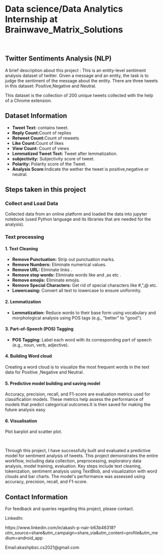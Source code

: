 <h1>Data science/Data Analytics Internship at Brainwave_Matrix_Solutions </h1>
<br>
<h2>Twitter Sentiments Analysis (NLP)</h2>

A brief description about this project : This is an entity-level sentiment analysis dataset of twitter. Given a message and an entity, the task is to judge the sentiment of the message about the entity. There are three tweets in this dataset: Positive,Negative and Neutral.

This dataset is the collection of 200 unique tweets collected with the help of a Chrome extension.
<h2>Dataset Information</h2>
    <ul>
        <li><strong>Tweet Text:</strong> contains tweet.</li>
        <li><strong>Reply Count:</strong>Count of replies</li>
        <li><strong>Retweet Count:</strong>Count of reweets</li>
        <li><strong>Like Count:</strong>Count of likes</li>
        <li><strong>View Count:	</strong>Count of views</li>
        <li><strong>Lemmatized Tweet Text:</strong> Tweet after lemmatization.</li>
        <li><strong>subjectivity:</strong> Subjectivity score of tweet.</li>
        <li><strong>Polarity:</strong> Polarity score of the Tweet.</li>
        <li><strong>Analysis Score:</strong>Indicate the wether the tweet is positive,negative or neutral.</li>
    </ul>
<h2>Steps taken in this project</h2>
    <h3>Collect and Load Data</h3>
        <p>Collected data from an online platform and loaded the data into jupyter notebook (used Python language and its libraries that are needed for the analysis).</p>
    <h3>Text processing</h3>
        <h4>1. Text Cleaning</h4>
            <ul>
                <li><strong>Remove Punctuation:</strong> Strip out punctuation marks.</li>
                <li><strong>Remove Numbers:</strong> Eliminate numerical values.</li>
                <li><strong>Remove URL:</strong> Eliminate links .</li>
                <li><strong>Remove stop words:</strong> Eliminate words like and ,as etc .</li>
                <li><strong>Remove emojis:</strong> Eliminate emojis.</li>
                <li><strong>Remove Special Characters:</strong> Get rid of special characters like #,",@ etc.</li>
                <li><strong>Lowercasing:</strong> Convert all text to lowercase to ensure uniformity.</li>
            </ul>
         <h4>2. Lemmatization</h4>
            <ul>
                <li><strong>Lemmatization:</strong> Reduce words to their base form using vocabulary and morphological analysis using POS tags (e.g., "better" to "good").</li>
            </ul>
        <h4>3. Part-of-Speech (POS) Tagging</h4>
            <ul>
                <li><strong>POS Tagging:</strong> Label each word with its corresponding part of speech (e.g., noun, verb, adjective).</li>
            </ul>
        <h4>4. Building Word cloud</h4>
            <p>Creating a word cloud is  to visualize the most frequent words in the  text data for Positive ,Negative and Neutral.</p>
        <h4>5. Predictive model building and saving model</h4>
            <p>Accuracy, precision, recall, and F1-score are evaluation metrics  used for classification models. These metrics help assess the performance of models that predict categorical outcomes.It is then saved for making the future analysis easy</p>
        <h4>6. Visualisation</h4>
            <p>Plot barplot and scatter plot.</p>
<br>
<p>Through this project, I have successfully built and evaluated a predictive model for sentiment analysis of tweets. This project demonstrates the entire workflow, including data collection, preprocessing, exploratory data analysis, model training, evaluation. Key steps include text cleaning, tokenization, sentiment analysis using TextBlob, and visualization with word clouds and bar charts. The model's performance was assessed using accuracy, precision, recall, and F1-score.</p>
<h2>Contact Information</h2>
    <p>For feedback  and queries regarding this project, please contact.</p>
    <p>LinkedIn:</p><a href="https://www.linkedin.com/in/akash-p-nair-b63b46318?utm_source=share&utm_campaign=share_via&utm_content=profile&utm_medium=android_app"></a>https://www.linkedin.com/in/akash-p-nair-b63b46318?utm_source=share&utm_campaign=share_via&utm_content=profile&utm_medium=android_app</p>
    <p>Email:akashpbsc.cs2021@gmail.com</p>

